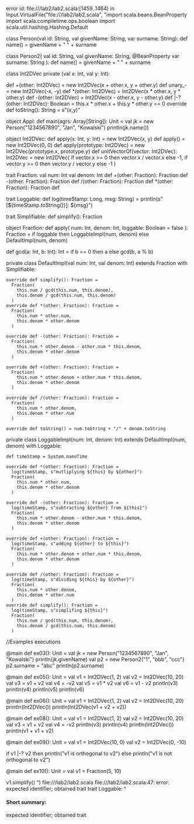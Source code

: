 error id: file://<WORKSPACE>/lab2/lab2.scala:[1459..1464) in Input.VirtualFile("file://<WORKSPACE>/lab2/lab2.scala", "import scala.beans.BeanProperty
import scala.compiletime.ops.boolean
import scala.util.hashing.Hashing.Default

class Person(val id: String, val givenName: String, var surname: String):
  def name() = givenName + " " + surname

class Person2(
    val id: String,
    val givenName: String,
    @BeanProperty var surname: String
):
  def name() = givenName + " " + surname

class Int2DVec private (val x: Int, val y: Int):

  def +(other: Int2DVec) = new Int2DVec(x + other.x, y + other.y)
  def unary_- = new Int2DVec(-x, -y)
  def *(other: Int2DVec) = Int2DVec(x * other.x, y * other.y)
  def -(other: Int2DVec) = Int2DVec(x - other.x, y - other.y)
  def |-?(other: Int2DVec): Boolean = this.x * other.x + this.y * other.y == 0
  override def toString(): String = s"($x,$y)"

object Appl:
  def main(agrs: Array[String]): Unit =
    val jk = new Person("1234567890", "Jan", "Kowalski")
    println(jk.name())

object Int2DVec:
  def apply(x: Int, y: Int) = new Int2DVec(x, y)
  def apply() = new Int2DVec(0, 0)
  def apply(prototype: Int2DVec) = new Int2DVec(prototype.x, prototype.y)
  def unitVectorOf(vector: Int2DVec): Int2DVec = new Int2DVec(
    if vector.x >= 0 then vector.x / vector.x else -1,
    if vector.y >= 0 then vector.y / vector.y else -1
  )

trait Fraction:
  val num: Int
  val denom: Int
  def +(other: Fraction): Fraction
  def -(other: Fraction): Fraction
  def /(other: Fraction): Fraction
  def *(other: Fraction): Fraction
  def 

trait Loggable:
  def log(timeStamp: Long, msg: String) =
    println(s"[${timeStamp.toString()}]: ${msg}")

trait Simplifiable:
  def simplify(): Fraction

object Fraction:
  def apply(
      num: Int,
      denom: Int,
      loggable: Boolean = false
  ): Fraction =
    if loggable then LoggableImpl(num, denom)
    else DefaultImpl(num, denom)

  def gcd(a: Int, b: Int): Int =
    if b == 0 then a else gcd(b, a % b)

  private class DefaultImpl(val num: Int, val denom: Int)
      extends Fraction
      with Simplifiable:

    override def simplify(): Fraction =
      Fraction(
        this.num / gcd(this.num, this.denom),
        this.denom / gcd(this.num, this.denom)
      )
    override def *(other: Fraction): Fraction =
      Fraction(
        this.num * other.num,
        this.denom * other.denom
      )

    override def -(other: Fraction): Fraction =
      Fraction(
        this.num * other.denom - other.num * this.denom,
        this.denom * other.denom
      )

    override def +(other: Fraction): Fraction =
      Fraction(
        this.num * other.denom + other.num * this.denom,
        this.denom * other.denom
      )

    override def /(other: Fraction): Fraction =
      Fraction(
        this.num * other.denom,
        this.denom * other.num
      )

    override def toString() = num.toString + "/" + denom.toString

  private class LoggableImpl(num: Int, denom: Int)
      extends DefaultImpl(num, denom)
      with Loggable:

    def timeStamp = System.nanoTime

    override def *(other: Fraction): Fraction =
      log(timeStamp, s"mutliplying ${this} by ${other}")
      Fraction(
        this.num * other.num,
        this.denom * other.denom
      )

    override def -(other: Fraction): Fraction =
      log(timeStamp, s"subtracting ${other} from ${this}")
      Fraction(
        this.num * other.denom - other.num * this.denom,
        this.denom * other.denom
      )

    override def +(other: Fraction): Fraction =
      log(timeStamp, s"adding ${other} to ${this}")
      Fraction(
        this.num * other.denom + other.num * this.denom,
        this.denom * other.denom
      )

    override def /(other: Fraction): Fraction =
      log(timeStamp, s"dividing ${this} by ${other}")
      Fraction(
        this.num * other.denom,
        this.denom * other.num
      )
    override def simplify(): Fraction =
      log(timeStamp, s"simplifing ${this}")
      Fraction(
        this.num / gcd(this.num, this.denom),
        this.denom / gcd(this.num, this.denom)
      )

//Examples executions

@main def ex03(): Unit =
  val jk = new Person("1234567890", "Jan", "Kowalski")
  println(jk.givenName)
  val p2 = new Person2("1", "bbb", "ccc")
  p2.surname = "abc"
  println(p2.surname)

@main def ex05(): Unit =
  val v1 = Int2DVec(1, 2)
  val v2 = Int2DVec(10, 20)
  val v3 = v1 + v2
  val v4 = -v2
  val v5 = v1 * v2
  val v6 = v1 - v2
  println(v3)
  println(v4)
  println(v5)
  println(v6)

@main def ex06(): Unit =
  val v1 = Int2DVec(1, 2)
  val v2 = Int2DVec(10, 20)
  println(Int2DVec())
  println(Int2DVec(v1 + v2 + v2))

@main def ex08(): Unit =
  val v1 = Int2DVec(1, 2)
  val v2 = Int2DVec(10, 20)
  val v3 = v1 + v2
  val v4 = -v2
  println(v3)
  println(v4)
  println(Int2DVec())
  println(v1 + v1 + v2)

@main def ex09(): Unit =
  val v1 = Int2DVec(10, 0)
  val v2 = Int2DVec(0, -10)

  if v1 |-? v2 then println("v1 is orthogonal to v2")
  else println("v1 is not orthogonal to v2")

@main def ex10(): Unit =
  val v1 = Fraction(5, 10)

  v1.simplify()
")
file://<WORKSPACE>/lab2/lab2.scala
file://<WORKSPACE>/lab2/lab2.scala:47: error: expected identifier; obtained trait
trait Loggable:
^
#### Short summary: 

expected identifier; obtained trait